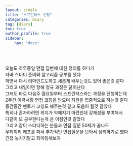 ```yaml
---
layout: single
title: "스프린터스 신청"
categories: Diary
tag: [diary]
toc: true
author_profile: true
sidebar:
    nav: "docs"
---
```

<br>

오늘도 하루종일 면접 답변에 대한 정리를 하다가  
자바 스터디 준비와 알고리즘 공부를 했다  
하면서 다시 리마인드도하고 새롭게 배우는것도 있어 좋은것 같다  
그리고 내일이면 항해 정규 과정은 끝이난다  
그래도 바로 다음주 월요일부터 스프린터스라는 과정을 진행하는데  
2주간 이력서랑 면접 코칭을 받으며 지원을 집중적으로 하는것 같다  
중간중간 멘토가 코칭도 해주는것 같고 도움이 될것 같았다  
특히나 혼자하려면 의지가 약해지기 마련인데 강제성을 부여해서  
다같이 또 공부한다는게 큰 이점인것 같았다  
그리고 같이 스터디하는 분들과 면접 질문 50제가 끝나도  
우리끼리 레포를 파서 추가적인 면접질문을 모아서 정리하기로 했다  
긴장 놓치지말고 화이팅해보자